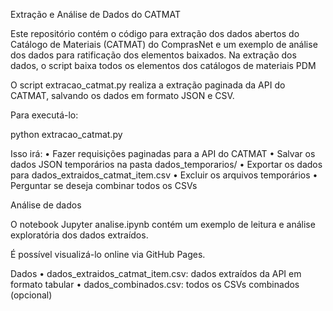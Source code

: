 Extração e Análise de Dados do CATMAT

Este repositório contém o código para extração dos dados abertos do Catálogo de Materiais (CATMAT) do ComprasNet e um exemplo de análise dos dados para ratificação dos elementos baixados.
Na extração dos dados, o script baixa todos os elementos dos catálogos de materiais PDM

O script extracao_catmat.py realiza a extração paginada da API do CATMAT, salvando os dados em formato JSON e CSV.

Para executá-lo:

python extracao_catmat.py

Isso irá:
	•	Fazer requisições paginadas para a API do CATMAT
	•	Salvar os dados JSON temporários na pasta dados_temporarios/
	•	Exportar os dados para dados_extraidos_catmat_item.csv
	•	Excluir os arquivos temporários
	•	Perguntar se deseja combinar todos os CSVs


Análise de dados

O notebook Jupyter analise.ipynb contém um exemplo de leitura e análise exploratória dos dados extraídos.


É possível visualizá-lo online via GitHub Pages.


Dados
	•	dados_extraidos_catmat_item.csv: dados extraídos da API em formato tabular
	•	dados_combinados.csv: todos os CSVs combinados (opcional)


